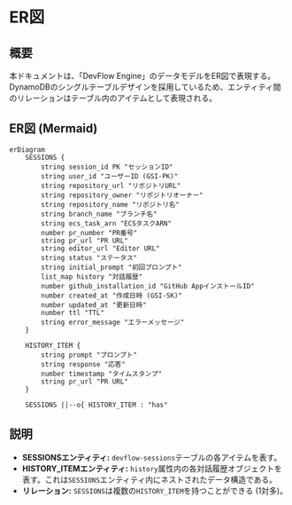# ER図

## 概要

本ドキュメントは、「DevFlow Engine」のデータモデルをER図で表現する。
DynamoDBのシングルテーブルデザインを採用しているため、エンティティ間のリレーションはテーブル内のアイテムとして表現される。

## ER図 (Mermaid)

```mermaid
erDiagram
    SESSIONS {
        string session_id PK "セッションID"
        string user_id "ユーザーID (GSI-PK)"
        string repository_url "リポジトリURL"
        string repository_owner "リポジトリオーナー"
        string repository_name "リポジトリ名"
        string branch_name "ブランチ名"
        string ecs_task_arn "ECSタスクARN"
        number pr_number "PR番号"
        string pr_url "PR URL"
        string editor_url "Editor URL"
        string status "ステータス"
        string initial_prompt "初回プロンプト"
        list_map history "対話履歴"
        number github_installation_id "GitHub AppインストールID"
        number created_at "作成日時 (GSI-SK)"
        number updated_at "更新日時"
        number ttl "TTL"
        string error_message "エラーメッセージ"
    }

    HISTORY_ITEM {
        string prompt "プロンプト"
        string response "応答"
        number timestamp "タイムスタンプ"
        string pr_url "PR URL"
    }

    SESSIONS ||--o{ HISTORY_ITEM : "has"
```

## 説明

- **SESSIONSエンティティ:** `devflow-sessions`テーブルの各アイテムを表す。
- **HISTORY_ITEMエンティティ:** `history`属性内の各対話履歴オブジェクトを表す。これは`SESSIONS`エンティティ内にネストされたデータ構造である。
- **リレーション:** `SESSIONS`は複数の`HISTORY_ITEM`を持つことができる (1対多)。

